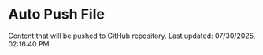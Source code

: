 # Auto Push File

Content that will be pushed to GitHub repository.
Last updated: 07/30/2025, 02:16:40 PM